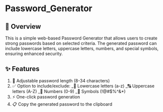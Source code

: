 # Password_Generator

## 📌 Overview
This is a simple web-based Password Generator that allows users to create strong passwords based on selected criteria. The generated password can include lowercase letters, uppercase letters, numbers, and special symbols, ensuring enhanced security.

## ✨ Features
1. 🔢 Adjustable password length (8-34 characters)
2. ✅ Option to include/exclude:
       _🔡 Lowercase letters (a-z)
           _🔠 Uppercase letters (A-Z)
               _🔢 Numbers (0-9)
                   _🔣 Symbols (!@#$%^&*)
3. ⚡ One-click password generation
4. 📋 Copy the generated password to the clipboard



